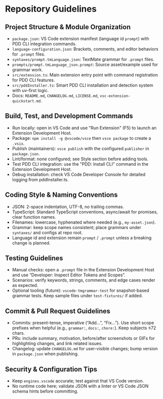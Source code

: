 # Repository Guidelines

## Project Structure & Module Organization
- `package.json`: VS Code extension manifest (language id `prompt`) with PDD CLI integration commands.
- `language-configuration.json`: Brackets, comments, and editor behaviors for `.prompt` files.
- `syntaxes/prompt.tmLanguage.json`: TextMate grammar for `.prompt` files.
- `prompts/prompt.tmLanguage_json.prompt`: Source asset/example used for grammar work.
- `src/extension.ts`: Main extension entry point with command registration for PDD CLI features.
- `src/pddInstaller.ts`: Smart PDD CLI installation and detection system with uv-first logic.
- Docs: `README.md`, `CHANGELOG.md`, `LICENSE.md`, `vsc-extension-quickstart.md`.

## Build, Test, and Development Commands
- Run locally: open in VS Code and use "Run Extension" (F5) to launch an Extension Development Host.
- Package: `npm install -g @vscode/vsce` then `vsce package` to create a `.vsix`.
- Publish (maintainers): `vsce publish` with the configured `publisher` in `package.json`.
- Lint/format: none configured; see Style section before adding tools.
- Test PDD CLI integration: use the "PDD: Install CLI" command in the Extension Development Host.
- Debug installation: check VS Code Developer Console for detailed logging from pddInstaller.ts.

## Coding Style & Naming Conventions
- JSON: 2-space indentation, UTF-8, no trailing commas.
- TypeScript: Standard TypeScript conventions, async/await for promises, clear function names.
- Filenames: lowercase, hyphenated where needed (e.g., `my-asset.json`).
- Grammar: keep scope names consistent; place grammars under `syntaxes/` and configs at repo root.
- Language id and extension remain `prompt` / `.prompt` unless a breaking change is planned.

## Testing Guidelines
- Manual checks: open a `.prompt` file in the Extension Development Host and use “Developer: Inspect Editor Tokens and Scopes”.
- Scenarios: verify keywords, strings, comments, and edge cases render as expected.
- Optional tooling (future): `vscode-tmgrammar-test` for snapshot-based grammar tests. Keep sample files under `test-fixtures/` if added.

## Commit & Pull Request Guidelines
- Commits: present-tense, imperative (“Add…”, “Fix…”). Use short scope prefixes when helpful (e.g., `grammar:`, `docs:`, `chore:`). Keep subjects ≤72 chars.
- PRs: include summary, motivation, before/after screenshots or GIFs for highlighting changes, and link related issues.
- Changelog: update `CHANGELOG.md` for user-visible changes; bump version in `package.json` when publishing.

## Security & Configuration Tips
- Keep `engines.vscode` accurate; test against that VS Code version.
- No runtime code here; validate JSON with a linter or VS Code JSON schema hints before committing.
